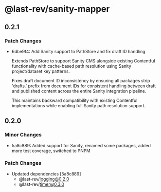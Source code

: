 # @last-rev/sanity-mapper

## 0.2.1

### Patch Changes

- 6dbe9f4: Add Sanity support to PathStore and fix draft ID handling

  Extends PathStore to support Sanity CMS alongside existing Contentful functionality with cache-based path resolution using Sanity project/dataset key patterns.

  Fixes draft document ID inconsistency by ensuring all packages strip 'drafts.' prefix from document IDs for consistent handling between draft and published content across the entire Sanity integration pipeline.

  This maintains backward compatibility with existing Contentful implementations while enabling full Sanity path resolution support.

## 0.2.0

### Minor Changes

- 5a8c889: Added support for Sanity, renamed some packages, added more test coverage, switched to PNPM

### Patch Changes

- Updated dependencies [5a8c889]
  - @last-rev/logging@0.2.0
  - @last-rev/timer@0.3.0
